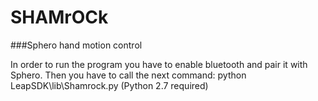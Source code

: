 SHAMrOCk
=========================

###Sphero hand motion control

In order to run the program you have to enable bluetooth and pair it with Sphero.
Then you have to call the next command: python LeapSDK\lib\Shamrock.py (Python 2.7 required)
